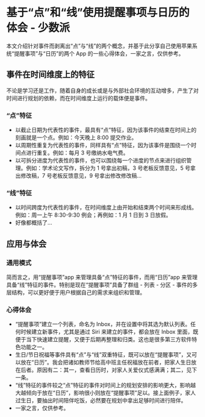 

# 基于“点”和“线”使用提醒事项与日历的体会 - 少数派

本文介绍针对事件而剥离出“点”与“线”的两个概念，并基于此分享自己使用苹果系统“提醒事项”与“日历”的两个 App 的一些心得体会，一家之言，仅供参考。

## 事件在时间维度上的特征

不论是学习还是工作，随着自身的成长或是与外部社会环境的互动增多，产生了对时间进行规划的依赖，而在时间维度上运行的载体便是事件。

### “点”特征

-   以截止日期为代表性的事件，最具有“点”特征，因为该事件的结束在时间上的刻画就是一个点。例如：今天晚上 8:00 提交作业。
-   以周期性重复为代表性的事件，同样具有“点”特征，因为该事件是围绕一个时间点进行重复。例如：每月 3 号缴纳水电气费。
-   以可拆分进度为代表性的事件，也可以围绕每一个进度的节点来进行组织管理。例如：学术论文写作，拆分为 1 号拿出初稿，3 号老板反馈意见，5 号拿出修改稿，7 号老板反馈意见，9 号拿出修改修改稿…

### “线”特征

-   以时间跨度为代表性的事件，在时间维度上由开始和结束两个时间来形成线。例如：周一上午 8:30-9:30 例会；再例如：1 月 1 日到 3 日放假。
-   好像都概括了…

## 应用与体会

### 通用模式

简而言之，用“提醒事项”app 来管理具备“点”特征的事件，而用“日历”app 来管理具备“线”特征的事件。特别是现在“提醒事项”具备了群组 - 列表 - 分区 - 事件的多层结构，可以更好便于用户根据自己的需求来组织和管理。

### 心得体会

-   “提醒事项”建立一个列表，命名为 Inbox，并在设置中将其选为默认列表。任何时候建立新事件，尤其是通过 Siri 来建立的事件，都会放在 Inbox 里面，既便于当下快速建立提醒，又便于后期再整理和归类。这也是很多第三方软件特色功能之一。
-   生日/节日祝福等事件具有“点”与“线”双重特征，既可以放在“提醒事项”，又可以放在“日历”。我会把诸如教师节给高中班主任祝福放在前者，把家人生日放在后者。原因有二：其一，查看日历时，对家人关爱仪式感满满；其二，见下一条。
-   “线”特征的事件较之“点”特征的事件对时间上的规划安排的影响更大，影响越大越倾向于放在“日历”，影响很小则放在“提醒事项”足以。接上面例子，家人过生日，要抽出时间陪伴吃饭，必然要在规划中拿出足够时间进行陪伴。
-   一家之言，仅供参考。
